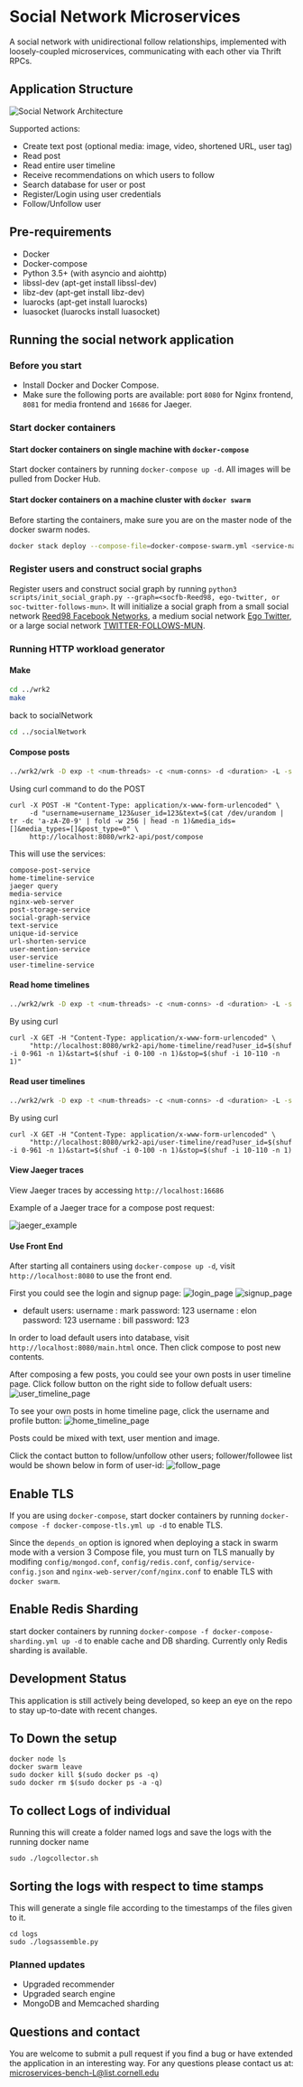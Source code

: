 # Social Network Microservices

A social network with unidirectional follow relationships, implemented with loosely-coupled microservices, communicating with each other via Thrift RPCs.

## Application Structure

![Social Network Architecture](figures/socialNet_arch.png)

Supported actions:

* Create text post (optional media: image, video, shortened URL, user tag)
* Read post
* Read entire user timeline
* Receive recommendations on which users to follow
* Search database for user or post
* Register/Login using user credentials
* Follow/Unfollow user

## Pre-requirements

* Docker
* Docker-compose
* Python 3.5+ (with asyncio and aiohttp)
* libssl-dev (apt-get install libssl-dev)
* libz-dev (apt-get install libz-dev)
* luarocks (apt-get install luarocks)
* luasocket (luarocks install luasocket)

## Running the social network application

### Before you start

* Install Docker and Docker Compose.
* Make sure the following ports are available: port `8080` for Nginx frontend, `8081` for media frontend and `16686` for Jaeger.

### Start docker containers

#### Start docker containers on single machine with `docker-compose`

Start docker containers by running `docker-compose up -d`. All images will be
pulled from Docker Hub.

#### Start docker containers on a machine cluster with `docker swarm`

Before starting the containers, make sure you are on the master node of the docker swarm nodes.

```bash
docker stack deploy --compose-file=docker-compose-swarm.yml <service-name>
```

### Register users and construct social graphs

Register users and construct social graph by running
`python3 scripts/init_social_graph.py --graph=<socfb-Reed98, ego-twitter, or soc-twitter-follows-mun>`. It will initialize a social graph from a small social network [Reed98 Facebook Networks](http://networkrepository.com/socfb-Reed98.php), a medium social network [Ego Twitter](https://snap.stanford.edu/data/ego-Twitter.html), or a large social network [TWITTER-FOLLOWS-MUN](https://networkrepository.com/soc-twitter-follows-mun.php).

### Running HTTP workload generator

#### Make

```bash
cd ../wrk2
make
```
back to socialNetwork
```bash
cd ../socialNetwork
```

#### Compose posts

```bash
../wrk2/wrk -D exp -t <num-threads> -c <num-conns> -d <duration> -L -s ./wrk2/scripts/social-network/compose-post.lua http://localhost:8080/wrk2-api/post/compose -R <reqs-per-sec>
```
Using curl command to do the POST
```
curl -X POST -H "Content-Type: application/x-www-form-urlencoded" \
     -d "username=username_123&user_id=123&text=$(cat /dev/urandom | tr -dc 'a-zA-Z0-9' | fold -w 256 | head -n 1)&media_ids=[]&media_types=[]&post_type=0" \
     http://localhost:8080/wrk2-api/post/compose

```
This will use the services:
```
compose-post-service
home-timeline-service
jaeger query
media-service
nginx-web-server
post-storage-service
social-graph-service
text-service
unique-id-service
url-shorten-service
user-mention-service
user-service
user-timeline-service

```

#### Read home timelines

```bash
../wrk2/wrk -D exp -t <num-threads> -c <num-conns> -d <duration> -L -s ./wrk2/scripts/social-network/read-home-timeline.lua http://localhost:8080/wrk2-api/home-timeline/read -R <reqs-per-sec>
```
By using curl
```
curl -X GET -H "Content-Type: application/x-www-form-urlencoded" \
     "http://localhost:8080/wrk2-api/home-timeline/read?user_id=$(shuf -i 0-961 -n 1)&start=$(shuf -i 0-100 -n 1)&stop=$(shuf -i 10-110 -n 1)"

```
#### Read user timelines

```bash
../wrk2/wrk -D exp -t <num-threads> -c <num-conns> -d <duration> -L -s ./wrk2/scripts/social-network/read-user-timeline.lua http://localhost:8080/wrk2-api/user-timeline/read -R <reqs-per-sec>
```
By using curl
```
curl -X GET -H "Content-Type: application/x-www-form-urlencoded" \
     "http://localhost:8080/wrk2-api/user-timeline/read?user_id=$(shuf -i 0-961 -n 1)&start=$(shuf -i 0-100 -n 1)&stop=$(shuf -i 10-110 -n 1)

```
#### View Jaeger traces
View Jaeger traces by accessing `http://localhost:16686`

Example of a Jaeger trace for a compose post request:

![jaeger_example](figures/socialNet_jaeger.png)

#### Use Front End

After starting all containers using `docker-compose up -d`, visit `http://localhost:8080` to use the front end.

First you could see the login and signup page:
![login_page](figures/login.png)
![signup_page](figures/signup.png)

* default users:
username : mark
password: 123
username : elon    
password: 123
username : bill
password: 123

In order to load default users into database, visit `http://localhost:8080/main.html` once. Then click compose to post new contents.

After composing a few posts, you could see your own posts in user timeline page. Click follow button on the right side to follow defualt users:
![user_timeline_page](figures/user_timeline.png)

To see your own posts in home timeline page, click the username and profile button:
![home_timeline_page](figures/home_timeline.png)

Posts could be mixed with text, user mention and image.

Click the contact button to follow/unfollow other users; follower/followee list would be shown below in form of user-id:
![follow_page](figures/follow.png)

## Enable TLS

If you are using `docker-compose`, start docker containers by running `docker-compose -f docker-compose-tls.yml up -d` to enable TLS.

Since the `depends_on` option is ignored when deploying a stack in swarm mode with a version 3 Compose file, you
must turn on TLS manually by modifing `config/mongod.conf`, `config/redis.conf`, `config/service-config.json` and
`nginx-web-server/conf/nginx.conf` to enable TLS with `docker swarm`.

## Enable Redis Sharding

start docker containers by running `docker-compose -f docker-compose-sharding.yml up -d` to enable cache and DB sharding. Currently only Redis sharding is available.

## Development Status

This application is still actively being developed, so keep an eye on the repo to stay up-to-date with recent changes.
## To Down the setup
```
docker node ls
docker swarm leave
sudo docker kill $(sudo docker ps -q)
sudo docker rm $(sudo docker ps -a -q)
```

## To collect Logs of individual 
Running this will create a folder named logs and save the logs with the running docker name
```
sudo ./logcollector.sh

```
## Sorting the logs with respect to time stamps
This will generate a single file according to the timestamps of the files given to it. 
```
cd logs
sudo ./logsassemble.py

```


### Planned updates

* Upgraded recommender
* Upgraded search engine
* MongoDB and Memcached sharding

## Questions and contact

You are welcome to submit a pull request if you find a bug or have extended the application in an interesting way. For any questions please contact us at: <microservices-bench-L@list.cornell.edu>

